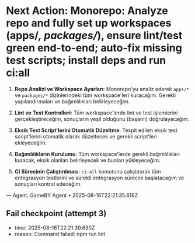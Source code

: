 # Next Action: Monorepo: Analyze repo and fully set up workspaces (apps/*, packages/*), ensure lint/test green end-to-end; auto-fix missing test scripts; install deps and run ci:all

1. **Repo Analizi ve Workspace Ayarları**: Monorepo'yu analiz ederek `apps/*` ve `packages/*` dizinlerindeki tüm workspace'leri kuracağım. Gerekli yapılandırmaları ve bağımlılıkları belirleyeceğim.

2. **Lint ve Test Kontrolleri**: Tüm workspace'lerde lint ve test işlemlerini gerçekleştireceğim, sonuçların yeşil olduğunu (başarılı) doğrulayacağım.

3. **Eksik Test Script'lerini Otomatik Düzeltme**: Tespit edilen eksik test script'lerini otomatik olarak düzeltecek ve gerekli script'leri ekleyeceğim.

4. **Bağımlılıkların Kurulumu**: Tüm workspace'lerde gerekli bağımlılıkları kuracak, eksik olanları belirleyecek ve bunları yükleyeceğim.

5. **CI Sürecinin Çalıştırılması**: `ci:all` komutunu çalıştırarak tüm entegrasyon testlerini ve sürekli entegrasyon sürecini başlatacağım ve sonuçları kontrol edeceğim.

— Agent: GameBY Agent • 2025-08-16T22:21:35.616Z


## Fail checkpoint (attempt 3)
- time: 2025-08-16T22:21:39.630Z
- reason: Command failed: npm run lint
